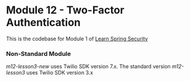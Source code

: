 # Module 12 - Two-Factor Authentication
This is the codebase for Module 1 of [Learn Spring Security](http://bit.ly/github-lssc)

### Non-Standard Module 

_m12-lesson3-new_ uses Twilio SDK version 7.x. The standard version _m12-lesson3_ uses Twilio SDK version 3.x
